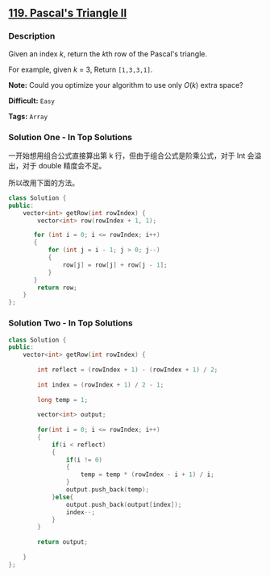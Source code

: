 ## [119. Pascal's Triangle II](https://leetcode.com/problems/pascals-triangle-ii/description/)

### Description

Given an index *k*, return the *k*th row of the Pascal's triangle.

For example, given *k* = 3,
Return `[1,3,3,1]`.

**Note:**
Could you optimize your algorithm to use only *O*(*k*) extra space?



**Difficult:** `Easy`

**Tags:** `Array`



### Solution One - In Top Solutions

一开始想用组合公式直接算出第 k 行，但由于组合公式是阶乘公式，对于 Int 会溢出，对于 double 精度会不足。

所以改用下面的方法。

```c++
class Solution {
public:
    vector<int> getRow(int rowIndex) {
        vector<int> row(rowIndex + 1, 1);

       for (int i = 0; i <= rowIndex; i++)
       {
           for (int j = i - 1; j > 0; j--)
           {
               row[j] = row[j] + row[j - 1];
           }
       }
        return row;
    }
};
```



### Solution Two - In Top Solutions

```c++
class Solution {
public:
    vector<int> getRow(int rowIndex) {
        
        int reflect = (rowIndex + 1) - (rowIndex + 1) / 2;
        
        int index = (rowIndex + 1) / 2 - 1;
        
        long temp = 1;
        
        vector<int> output;
        
        for(int i = 0; i <= rowIndex; i++)
        {
            if(i < reflect)
            {
                if(i != 0)
                {
                    temp = temp * (rowIndex - i + 1) / i;
                }
                output.push_back(temp);
            }else{
                output.push_back(output[index]);
                index--;
            }
        }
        
        return output;
        
    }
};
```




